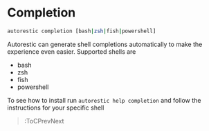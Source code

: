 # Completion

```bash
autorestic completion [bash|zsh|fish|powershell]
```

Autorestic can generate shell completions automatically to make the experience even easier.
Supported shells are

- bash
- zsh
- fish
- powershell

To see how to install run `autorestic help completion` and follow the instructions for your specific shell

> :ToCPrevNext
